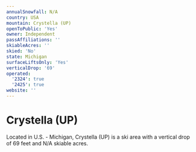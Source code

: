 ```yaml
---
annualSnowfall: N/A
country: USA
mountain: Crystella (UP)
openToPublic: 'Yes'
owner: Independent
passAffiliations: ''
skiableAcres: ''
skied: 'No'
state: Michigan
surfaceLiftsOnly: 'Yes'
verticalDrop: '69'
operated:
  '2324': true
  '2425': true
website: ''
---
```



# Crystella (UP)

Located in U.S. - Michigan, Crystella (UP) is a ski area with a vertical drop of 69 feet and N/A skiable acres.

